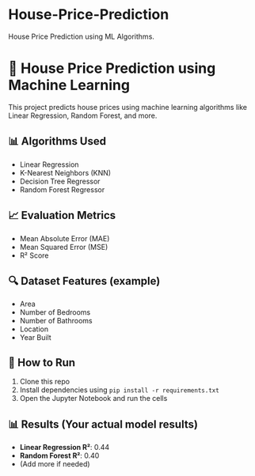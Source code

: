 # House-Price-Prediction
House Price Prediction using ML Algorithms.
# 🏡 House Price Prediction using Machine Learning

This project predicts house prices using machine learning algorithms like Linear Regression, Random Forest, and more. 

## 📊 Algorithms Used
- Linear Regression
- K-Nearest Neighbors (KNN)
- Decision Tree Regressor
- Random Forest Regressor

## 📈 Evaluation Metrics
- Mean Absolute Error (MAE)
- Mean Squared Error (MSE)
- R² Score

## 🔍 Dataset Features (example)
- Area
- Number of Bedrooms
- Number of Bathrooms
- Location
- Year Built

## 🚀 How to Run
1. Clone this repo
2. Install dependencies using `pip install -r requirements.txt`
3. Open the Jupyter Notebook and run the cells

## 📊 Results (Your actual model results)
- **Linear Regression R²**: 0.44
- **Random Forest R²**: 0.40
- (Add more if needed)


   

